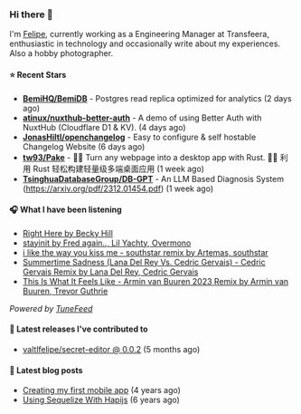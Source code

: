 ### Hi there 👋

I'm [Felipe](https://felipevm.com), currently working as a Engineering Manager at Transfeera, enthusiastic in technology and occasionally write about my experiences. Also a hobby photographer.

#### ⭐ Recent Stars
- **[BemiHQ/BemiDB](https://github.com/BemiHQ/BemiDB)** - Postgres read replica optimized for analytics (2 days ago)
- **[atinux/nuxthub-better-auth](https://github.com/atinux/nuxthub-better-auth)** - A demo of using Better Auth with NuxtHub (Cloudflare D1 &amp; KV). (4 days ago)
- **[JonasHiltl/openchangelog](https://github.com/JonasHiltl/openchangelog)** - Easy to configure &amp; self hostable Changelog Website (6 days ago)
- **[tw93/Pake](https://github.com/tw93/Pake)** - 🤱🏻 Turn any webpage into a desktop app with Rust.  🤱🏻 利用 Rust 轻松构建轻量级多端桌面应用 (1 week ago)
- **[TsinghuaDatabaseGroup/DB-GPT](https://github.com/TsinghuaDatabaseGroup/DB-GPT)** - An LLM Based Diagnosis System  (https://arxiv.org/pdf/2312.01454.pdf) (1 week ago)

#### 🎧 What I have been listening
- [Right Here by Becky Hill](https://open.spotify.com/track/2VpKBfkqAZr1iAwwg8AGDO)
- [stayinit by Fred again.., Lil Yachty, Overmono](https://open.spotify.com/track/6WS2TcsMEGOFtveWbtbuwZ)
- [i like the way you kiss me - southstar remix by Artemas, southstar](https://open.spotify.com/track/7skteOnDbwZ3ZvjSe99xv2)
- [Summertime Sadness (Lana Del Rey Vs. Cedric Gervais) - Cedric Gervais Remix by Lana Del Rey, Cedric Gervais](https://open.spotify.com/track/6PUIzlqotEmPuBfjbwYWOB)
- [This Is What It Feels Like - Armin van Buuren 2023 Remix by Armin van Buuren, Trevor Guthrie](https://open.spotify.com/track/2PnJd0B9YdOPvo96av2xJK)

_Powered by [TuneFeed](https://tunefeed.app?ref=valtlfelipe-gh-profile)_ 

#### 🚀 Latest releases I've contributed to


- [valtlfelipe/secret-editor @ 0.0.2](https://github.com/valtlfelipe/secret-editor/releases/tag/0.0.2) (5 months ago)

#### 📄 Latest blog posts
- [Creating my first mobile app](https://felipevm.com/posts/creating-my-first-mobile-app/) (4 years ago)
- [Using Sequelize With Hapijs](https://felipevm.com/posts/using-sequelize-with-hapijs/) (6 years ago)
